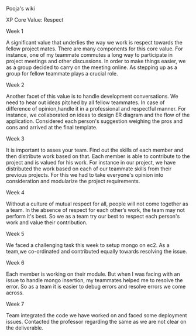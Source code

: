 Pooja's wiki 


XP Core Value: Respect 


Week 1


A significant value that underlies the way we work is respect towards the fellow project mates.
There are many components for this core value. 
For instance, one of my teammate commutes a long way to participate in project meetings and other discussions. 
In order to make things easier, we as a group decided to carry on the meeting online. 
As stepping up as a group for fellow teammate plays a crucial role.

Week 2

Another facet of this value is to handle development conversations.
We need to hear out ideas pitched by all fellow teammates.
In case of difference of opinion,handle it in a professional and respectful manner.
For instance, we collaborated on ideas to design ER diagram and the flow of the application. 
Considered each person's suggestion weighing the pros and cons and arrived at the final template.

Week 3

It is important to asses your team. 
Find out the skills of each member and then distribute work based on that. 
Each member is able to contribute to the project and is valued for his work.
For instance in our project, we have distributed the work based on each of our teammate skills from their previous projects.
For this we had to take everyone's opinion into consideration and modularize the project requirements.

Week 4

Without a culture of mutual respect for all, people will not come together as a team. 
In the absence of respect for each other’s work, the team may not perform it's best.
So we as a team try our best to respect each person's work and value their contribution.

Week 5

We faced a challenging task this week to setup mongo on ec2. 
As a team,we co-ordinated and contributed equally towards resolving the issue.

Week 6

Each member is working on their module. But when I was facing with an issue to handle mongo insertion, my teammates helped me to resolve the error. So as a team it is easier to debug errors and resolve errors we come across.

Week 7

Team integrated the code we have worked on and faced some deployment issues. Contacted the professor regarding the same as we are not clear on the deliverable.

